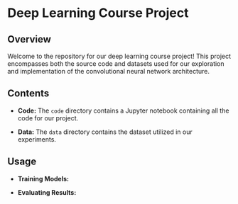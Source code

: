 # Deep Learning Course Project

## Overview

Welcome to the repository for our deep learning course project! This project encompasses both the source code and datasets used for our exploration and implementation of the convolutional neural network architecture.

## Contents

- **Code:** The `code` directory contains a Jupyter notebook containing all the code for our project.

- **Data:** The `data` directory contains the dataset utilized in our experiments.

## Usage

- **Training Models:**

- **Evaluating Results:**
